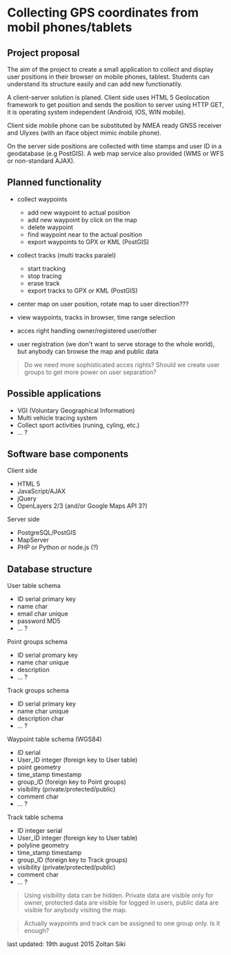 Collecting GPS coordinates from mobil phones/tablets
================================================================================

Project proposal
--------------------------------------------------------------------------------

The aim of the project to create a small application to collect and
display user positions in their browser on mobile phones, tablest.
Students can understand its structure easily and can add new functionatily.

A client-server solution is planed. Client side uses HTML 5 Geolocation 
framework to get position and sends the position to server using HTTP GET, 
it is operating system independent (Android, IOS, WIN mobile).

Client side mobile phone can be substituted by NMEA ready GNSS receiver and
Ulyxes (with an iface object mimic mobile phone).

On the server side positions are collected with time stamps and user ID in a 
geodatabase (e.g PostGIS). A web map service also provided (WMS or WFS or 
non-standard AJAX).

Planned functionality
--------------------------------------------------------------------------------

* collect waypoints

  * add new waypoint to actual position
  * add new waypoint by click on the map
  * delete waypoint
  * find waypoint near to the actual position
  * export waypoints to GPX or KML (PostGIS)

* collect tracks (multi tracks paralel)

  * start tracking
  * stop tracing
  * erase track
  * export tracks to GPX or KML (PostGIS)

* center map on user position, rotate map to user direction???
* view waypoints, tracks in browser, time range selection
* acces right handling owner/registered user/other
* user registration (we don't want to serve storage to the whole world), but
  anybody can browse the map and public data

> Do we need more sophisticated acces rights?
> Should we create user groups to get more power on user separation?

Possible applications
--------------------------------------------------------------------------------

* VGI (Voluntary Geographical Information)
* Multi vehicle tracing system
* Collect sport activities (runing, cyling, etc.)
* ... ?

Software base components
--------------------------------------------------------------------------------

Client side

* HTML 5
* JavaScript/AJAX
* jQuery
* OpenLayers 2/3 (and/or Google Maps API 3?)

Server side

* PostgreSQL/PostGIS
* MapServer
* PHP or Python or node.js (?)

Database structure
--------------------------------------------------------------------------------

User table schema

* ID serial primary key
* name char
* email char unique
* password MD5
* ... ?

Point groups schema

* ID serial promary key
* name char unique
* description
* ... ?

Track groups schema

* ID serial primary key
* name char unique
* description char
* ... ?

Waypoint table schema (WGS84)

* ID serial
* User_ID integer (foreign key to User table)
* point geometry
* time_stamp timestamp
* group_ID (foreign key to Point groups)
* visibility (private/protected/public)
* comment char
* ... ?

Track table schema

* ID integer serial
* User_ID integer (foreign key to User table)
* polyline geometry
* time_stamp timestamp
* group_ID (foreign key to Track groups)
* visibility (private/protected/public)
* comment char
* ... ?


> Using visibility data can be hidden. Private data are visible only for owner,
> protected data are visible for logged in users, public data are visible for
> anybody visiting the map.

> Actually waypoints and track can be assigned to one group only.
 >Is it enough?

last updated: 19th august 2015
Zoltan Siki
